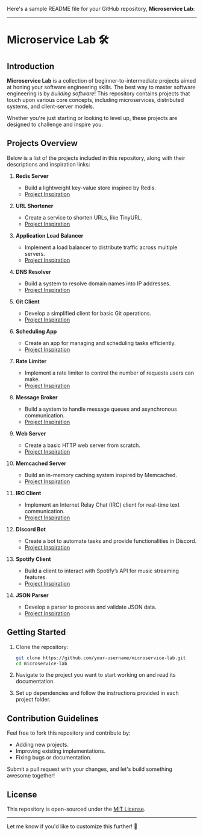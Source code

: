 Here's a sample README file for your GitHub repository, **Microservice Lab**:

---

# Microservice Lab 🛠️

## Introduction  
**Microservice Lab** is a collection of beginner-to-intermediate projects aimed at honing your software engineering skills. The best way to master software engineering is by *building software*! This repository contains projects that touch upon various core concepts, including microservices, distributed systems, and client-server models.  

Whether you're just starting or looking to level up, these projects are designed to challenge and inspire you.  

## Projects Overview  
Below is a list of the projects included in this repository, along with their descriptions and inspiration links:  

1. **Redis Server**  
   - Build a lightweight key-value store inspired by Redis.  
   - [Project Inspiration](https://lnkd.in/eHRCAmCE)

2. **URL Shortener**  
   - Create a service to shorten URLs, like TinyURL.  
   - [Project Inspiration](https://lnkd.in/ezCc8EFR)

3. **Application Load Balancer**  
   - Implement a load balancer to distribute traffic across multiple servers.  
   - [Project Inspiration](https://lnkd.in/eiBRVHNu)

4. **DNS Resolver**  
   - Build a system to resolve domain names into IP addresses.  
   - [Project Inspiration](https://lnkd.in/eUB3nyxC)

5. **Git Client**  
   - Develop a simplified client for basic Git operations.  
   - [Project Inspiration](https://lnkd.in/eG6jYyRm)

6. **Scheduling App**  
   - Create an app for managing and scheduling tasks efficiently.  
   - [Project Inspiration](https://lnkd.in/eKDSRhdS)

7. **Rate Limiter**  
   - Implement a rate limiter to control the number of requests users can make.  
   - [Project Inspiration](https://lnkd.in/e2C2RB4M)

8. **Message Broker**  
   - Build a system to handle message queues and asynchronous communication.  
   - [Project Inspiration](https://lnkd.in/eaFGTxKT)

9. **Web Server**  
   - Create a basic HTTP web server from scratch.  
   - [Project Inspiration](https://lnkd.in/ezBDppnb)

10. **Memcached Server**  
    - Build an in-memory caching system inspired by Memcached.  
    - [Project Inspiration](https://lnkd.in/esGquJTy)

11. **IRC Client**  
    - Implement an Internet Relay Chat (IRC) client for real-time text communication.  
    - [Project Inspiration](https://lnkd.in/eqWfX_JR)

12. **Discord Bot**  
    - Create a bot to automate tasks and provide functionalities in Discord.  
    - [Project Inspiration](https://lnkd.in/emAymj8b)

13. **Spotify Client**  
    - Build a client to interact with Spotify’s API for music streaming features.  
    - [Project Inspiration](https://lnkd.in/eGDB9zgN)

14. **JSON Parser**  
    - Develop a parser to process and validate JSON data.  
    - [Project Inspiration](https://lnkd.in/ejWVe4H6)

## Getting Started  
1. Clone the repository:  
   ```bash
   git clone https://github.com/your-username/microservice-lab.git
   cd microservice-lab
   ```  

2. Navigate to the project you want to start working on and read its documentation.  

3. Set up dependencies and follow the instructions provided in each project folder.  

## Contribution Guidelines  
Feel free to fork this repository and contribute by:  
- Adding new projects.  
- Improving existing implementations.  
- Fixing bugs or documentation.  

Submit a pull request with your changes, and let's build something awesome together!  

## License  
This repository is open-sourced under the [MIT License](LICENSE).  

--- 

Let me know if you'd like to customize this further! 🚀